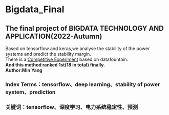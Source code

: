 # Bigdata_Final  
## The final project of BIGDATA TECHNOLOGY AND APPLICATION(2022-Autumn)  
Based on tensorflow and keras,we analyse the stability of the power systems and predict the stability margin.  
There is a [Competitive Experiment](https://www.datafountain.cn/competitions/616) based on datafountain.  
**And this method ranked 1st(18 in total) finally**.  
**Author:Min Yang**  
  
### Index Terms：tensorflow、deep learning、stability of power system、prediction  
### 关键词：tensorflow、深度学习、电力系统稳定性、预测
